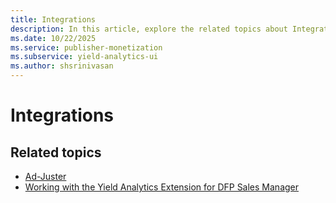 ```yaml
---
title: Integrations
description: In this article, explore the related topics about Integrations.
ms.date: 10/22/2025
ms.service: publisher-monetization
ms.subservice: yield-analytics-ui
ms.author: shsrinivasan
---
```


# Integrations

## Related topics

- [Ad-Juster](ad-juster.md)
- [Working with the Yield Analytics Extension for DFP Sales Manager](working-with-the-yield-analytics-extension-for-dfp-sales-manager.md)
